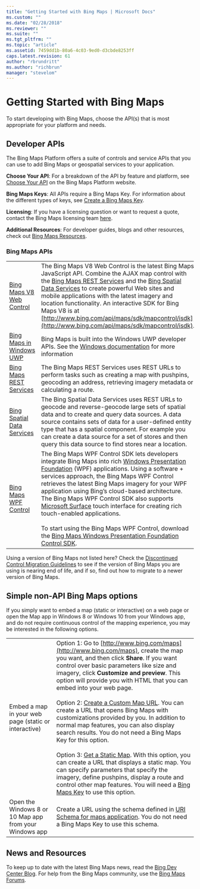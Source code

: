 ```yaml
---
title: "Getting Started with Bing Maps | Microsoft Docs"
ms.custom: ""
ms.date: "02/28/2018"
ms.reviewer: ""
ms.suite: ""
ms.tgt_pltfrm: ""
ms.topic: "article"
ms.assetid: 7459dd1b-80a6-4c03-9ed0-d3cbde8253ff
caps.latest.revision: 61
author: "rbrundritt"
ms.author: "richbrun"
manager: "stevelom"
---
```

# Getting Started with Bing Maps
To start developing with Bing Maps, choose the API(s) that is most appropriate for your platform and needs.  
  
## Developer APIs  
 The Bing Maps Platform offers a suite of controls and service APIs that you can use to add Bing Maps or geospatial services to your application.  
  
 **Choose Your API**: For a breakdown of the API by feature and platform, see [Choose Your API](http://www.microsoft.com/maps/choose-your-bing-maps-API.aspx) on the Bing Maps Platform website.  
  
 **Bing Maps Keys**: All APIs require a Bing Maps Key. For information about the different types of keys, see [Create a Bing Maps Key](http://www.microsoft.com/maps/create-a-bing-maps-key.aspx).  
  
 **Licensing**: If you have a licensing question or want to request a quote, contact the Bing Maps licensing team [here](http://www.microsoft.com/maps/licensing/licensing.aspx).  
  
 **Additional Resources**: For developer guides, blogs and other resources, check out [Bing Maps Resources](http://www.microsoft.com/maps/developer-resources.aspx).  
  
### Bing Maps APIs  
  
|||  
|-|-|  
|[Bing Maps V8 Web Control](../v8-web-control/bing-maps-v8-web-control.md)|The Bing Maps V8 Web Control is the latest Bing Maps JavaScript API. Combine the AJAX map control with the [Bing Maps REST Services](../rest-services/bing-maps-rest-services.md) and the [Bing Spatial Data Services](../spatial-data-services/bing-spatial-data-services.md) to create powerful Web sites and mobile applications with the latest imagery and location functionality. An interactive SDK for Bing Maps V8 is at [http://www.bing.com/api/maps/sdk/mapcontrol/isdk](http://www.bing.com/api/maps/sdk/mapcontrol/isdk).|  
|[Bing Maps in Windows UWP](https://msdn.microsoft.com/en-us/library/windows/apps/xaml/dn642089.aspx)|Bing Maps is built into the Windows UWP developer APIs. See the [Windows documentation](https://msdn.microsoft.com/en-us/library/windows/apps/xaml/dn642089.aspx) for more information|  
|[Bing Maps REST Services](../rest-services/bing-maps-rest-services.md)|The Bing Maps REST Services uses REST URLs to perform tasks such as creating a map with pushpins, geocoding an address, retrieving imagery metadata or calculating a route.|  
|[Bing Spatial Data Services](../spatial-data-services/bing-spatial-data-services.md)|The Bing Spatial Data Services uses REST URLs to geocode and reverse-geocode large sets of spatial data and to create and query data sources. A data source contains sets of data for a user-defined entity type that has a spatial component. For example you can create a data source for a set of stores and then query this data source to find stores near a location.|  
|[Bing Maps WPF Control](http://www.microsoft.com/download/en/details.aspx?id=27165)|The Bing Maps WPF Control SDK lets developers integrate Bing Maps into rich [Windows Presentation Foundation](http://msdn.microsoft.com/en-us/library/ms754130.aspx) (WPF) applications. Using a software + services approach, the Bing Maps WPF Control retrieves the latest Bing Maps imagery for your WPF application using Bing’s cloud-based architecture. The Bing Maps WPF Control SDK also supports [Microsoft Surface](http://www.microsoft.com/surface/en/us/default.aspx) touch interface for creating rich touch-enabled applications.<br /><br /> To start using the Bing Maps WPF Control, download the [Bing Maps Windows Presentation Foundation Control SDK](http://www.microsoft.com/download/en/details.aspx?id=27165).|  
  
 Using a version of Bing Maps not listed here? Check the [Discontinued Control Migration Guidelines](https://www.microsoft.com/maps/discon-control-migrat-guide.aspx) to see if the version of Bing Maps you are using is nearing end of life, and if so, find out how to migrate to a newer version of Bing Maps.  
  
<a name="simpleNonAPIOptions"></a>   
## Simple non-API Bing Maps options  
 If you simply want to embed a map (static or interactive) on a web page or open the Map app in Windows 8 or Windows 10 from your Windows app, and do not require continuous control of the mapping experience, you may be interested in the following options.  
  
|||  
|-|-|  
|Embed a map in your web page (static or interactive)|Option 1: Go to [http://www.bing.com/maps](http://www.bing.com/maps), create the map you want, and then click **Share**. If you want control over basic parameters like size and imagery, click **Customize and preview**. This option will provide you with HTML that you can embed into your web page.<br /><br /> Option 2: [Create a Custom Map URL](../articles/create-a-custom-map-url.md). You can create a URL that opens Bing Maps with customizations provided by you. In addition to normal map features, you can also display search results. You do not need a Bing Maps Key for this option.<br /><br /> Option 3: [Get a Static Map](../rest-services/get-a-static-map.md). With this option, you can create a URL that displays a static map. You can specify parameters that specify the imagery, define pushpins, display a route and control other map features. You will need a [Bing Maps Key](http://www.microsoft.com/maps/create-a-bing-maps-key.aspx) to use this option.|  
|Open the Windows 8 or 10 Map app from your Windows app|Create a URL using the schema defined in [URI Schema for maps application](http://msdn.microsoft.com/en-us/library/windows/apps/jj635237.aspx). You do not need a Bing Maps Key to use this schema.|  
  
## News and Resources  
 To keep up to date with the latest  Bing Maps news, read the [Bing Dev Center Blog](http://blogs.bing.com/maps/). For help from the Bing Maps community, use the [Bing Maps Forums](http://social.msdn.microsoft.com/Forums/en-US/category/bingmaps).